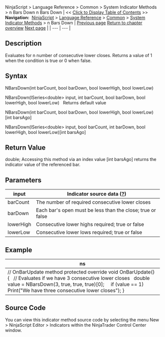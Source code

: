﻿
NinjaScript \> Language Reference \> Common \> System Indicator Methods \> n Bars Down
n Bars Down
| \<\< [Click to Display Table of Contents](n_bars_down.md) \>\> **Navigation:**     [NinjaScript](ninjascript-1.md) \> [Language Reference](language_reference_wip-1.md) \> [Common](common-1.md) \> [System Indicator Methods](indicators-1.md) \> n Bars Down | [Previous page](net_change_display-1.md) [Return to chapter overview](indicators-1.md) [Next page](n_bars_up-1.md) |
| --- | --- |
## Description
Evaluates for n number of consecutive lower closes. Returns a value of 1 when the condition is true or 0 when false.

## Syntax
NBarsDown(int barCount, bool barDown, bool lowerHigh, bool lowerLow)  

NBarsDown(ISeries\<double\> input, int barCount, bool barDown, bool lowerHigh, bool lowerLow)
 
Returns default value  

NBarsDown(int barCount, bool barDown, bool lowerHigh, bool lowerLow)\[int barsAgo]  

NBarsDown(ISeries\<double\> input, bool barCount, int barDown, bool lowerHigh, bool lowerLow)\[int barsAgo]

## Return Value
double; Accessing this method via an index value \[int barsAgo] returns the indicator value of the referenced bar.

## Parameters
| input | Indicator source data ([?](valid_input_data_for_indicator-1.md)) |
| --- | --- |
| barCount | The number of required consecutive lower closes |
| barDown | Each bar's open must be less than the close; true or false |
| lowerHigh | Consecutive lower highs required; true or false |
| lowerLow | Consecutive lower lows required; true or false |

## Example
| ns |
| --- |
| // OnBarUpdate method protected override void OnBarUpdate() {    // Evaluates if we have 3 consecutive lower closes    double value \= NBarsDown(3, true, true, true)\[0];      if (value \=\= 1)        Print("We have three consecutive lower closes"); } |

## Source Code
You can view this indicator method source code by selecting the menu New \> NinjaScript Editor \> Indicators within the NinjaTrader Control Center window.
